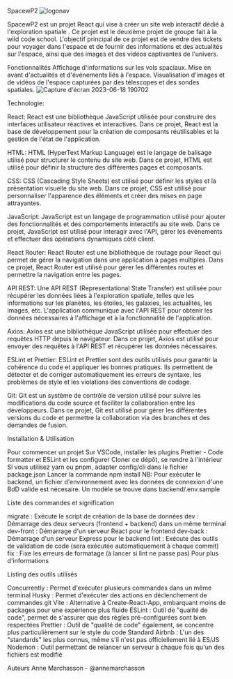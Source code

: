 SpacewP2
![logonav](https://github.com/annemarchasson/SpacewP2/assets/66382092/821d915e-4fae-4cb0-af17-b5e1b1965f43)


SpacewP2 est un projet React qui vise à créer un site web interactif dédié à l'exploration spatiale . Ce projet est le deuxième projet de groupe fait à la wild code school. L'objectif principal de ce projet est de vendre des tickets pour voyager dans l'espace et de fournir des informations et des actualités sur l'espace, ainsi que des images et des vidéos captivantes de l'univers. 

Fonctionnalités
Affichage d'informations sur les vols spaciaux.
Mise en avant d'actualités et d'événements liés à l'espace.
Visualisation d'images et de vidéos de l'espace capturées par des télescopes et des sondes spatiales.
![Capture d'écran 2023-06-18 190702](https://github.com/annemarchasson/SpacewP2/assets/66382092/901de789-2425-460a-a210-bdba1c8d55fd)

Technologie:

React: React est une bibliothèque JavaScript utilisée pour construire des interfaces utilisateur réactives et interactives. Dans ce projet, React est la base de développement pour la création de composants réutilisables et la gestion de l'état de l'application.

HTML: HTML (HyperText Markup Language) est le langage de balisage utilisé pour structurer le contenu du site web. Dans ce projet, HTML est utilisé pour définir la structure des différentes pages et composants.

CSS: CSS (Cascading Style Sheets) est utilisé pour définir les styles et la présentation visuelle du site web. Dans ce projet, CSS est utilisé pour personnaliser l'apparence des éléments et créer des mises en page attrayantes.

JavaScript: JavaScript est un langage de programmation utilisé pour ajouter des fonctionnalités et des comportements interactifs au site web. Dans ce projet, JavaScript est utilisé pour interagir avec l'API, gérer les événements et effectuer des opérations dynamiques côté client.

React Router: React Router est une bibliothèque de routage pour React qui permet de gérer la navigation dans une application à pages multiples. Dans ce projet, React Router est utilisé pour gérer les différentes routes et permettre la navigation entre les pages.

API REST: Une API REST (Representational State Transfer) est utilisée pour récupérer les données liées à l'exploration spatiale, telles que les informations sur les planètes, les étoiles, les galaxies, les actualités, les images, etc. L'application communique avec l'API REST pour obtenir les données nécessaires à l'affichage et à la fonctionnalité de l'application.

Axios: Axios est une bibliothèque JavaScript utilisée pour effectuer des requêtes HTTP depuis le navigateur. Dans ce projet, Axios est utilisé pour envoyer des requêtes à l'API REST et récupérer les données nécessaires.

ESLint et Prettier: ESLint et Prettier sont des outils utilisés pour garantir la cohérence du code et appliquer les bonnes pratiques. Ils permettent de détecter et de corriger automatiquement les erreurs de syntaxe, les problèmes de style et les violations des conventions de codage.

Git: Git est un système de contrôle de version utilisé pour suivre les modifications du code source et faciliter la collaboration entre les développeurs. Dans ce projet, Git est utilisé pour gérer les différentes versions du code et permettre la collaboration via des branches et des demandes de fusion.

Installation & Utilisation

Pour commencer un projet
Sur VSCode, installer les plugins Prettier - Code formatter et ESLint et les configurer
Cloner ce dépôt, se rendre à l'intérieur
Si vous utilisez yarn ou pnpm, adapter config/cli dans le fichier package.json
Lancer la commande npm install
NB: Pour exécuter le backend, un fichier d'environnement avec les données de connexion d'une BdD valide est nécesaire. Un modèle se trouve dans backend/.env.sample

Liste des commandes et signification

migrate : Exécute le script de création de la base de données
dev : Démarrage des deux serveurs (frontend + backend) dans un même terminal
dev-front : Démarrage d'un serveur React pour le frontend
dev-back : Démarrage d'un serveur Express pour le backend
lint : Exécute des outils de validation de code (sera exécutée automatiquement à chaque commit)
fix : Fixe les erreurs de formatage (à lancer si lint ne passe pas)
Pour plus d'informations

Listing des outils utilisés

Concurrently : Permet d'exécuter plusieurs commandes dans un même terminal
Husky : Permet d'exécuter des actions en déclenchement de commandes git
Vite : Alternative à Create-React-App, embarquant moins de packages pour une expérience plus fluide
ESLint : Outil de "qualité de code", permet de s'assurer que des règles pré-configurées sont bien respectées
Prettier : Outil de "qualité de code" également, se concentre plus particulièrement sur le style du code
Standard Airbnb : L'un des "standards" les plus connus, même s'il n'est pas officiellement lié à ES/JS
Nodemon : Outil permettant de relancer un serveur à chaque fois qu'un des fichiers est modifié

Auteurs
Anne Marchasson - @annemarchasson
